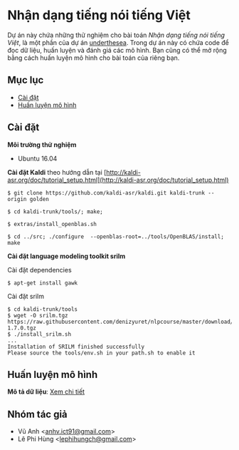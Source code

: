 # Nhận dạng tiếng nói tiếng Việt

Dự án này chứa những thử nghiệm cho bài toán *Nhận dạng tiếng nói tiếng Việt*, là một phần của dự án [underthesea](https://github.com/undertheseanlp/underthesea). Trong dự án này có chứa code để đọc dữ liệu, huấn luyện và đánh giá các mô hình. Bạn cũng có thể mở rộng bằng cách huấn luyện mô hình cho bài toán của riêng bạn.  

## Mục lục

* [Cài đặt](#cài-đặt)
* [Huấn luyện mô hình](#huấn-luyện-mô-hình)

## Cài đặt

**Môi trường thử nghiệm**

* Ubuntu 16.04

**Cài đặt Kaldi** theo hướng dẫn tại [http://kaldi-asr.org/doc/tutorial_setup.html](http://kaldi-asr.org/doc/tutorial_setup.html)

```
$ git clone https://github.com/kaldi-asr/kaldi.git kaldi-trunk --origin golden

$ cd kaldi-trunk/tools/; make;

$ extras/install_openblas.sh

$ cd ../src; ./configure  --openblas-root=../tools/OpenBLAS/install; make
```

**Cài đặt language modeling toolkit srilm**

Cài đặt dependencies

```
$ apt-get install gawk
```

Cài đặt srilm

```
$ cd kaldi-trunk/tools
$ wget -O srilm.tgz https://raw.githubusercontent.com/denizyuret/nlpcourse/master/download/srilm-1.7.0.tgz
$ ./install_srilm.sh
...
Installation of SRILM finished successfully
Please source the tools/env.sh in your path.sh to enable it
```

## Huấn luyện mô hình

**Mô tả dữ liệu**: [Xem chi tiết](data_format.md)

## Nhóm tác giả 

* Vũ Anh &lt;anhv.ict91@gmail.com&gt;
* Lê Phi Hùng &lt;lephihungch@gmail.com&gt;
